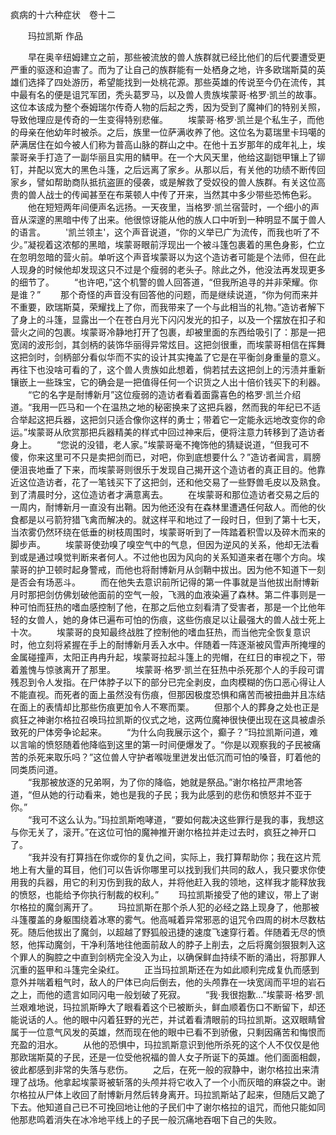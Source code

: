 疯病的十六种症状　卷十二

　　玛拉凯斯  作品

　　早在奥辛纽姆建立之前，那些被流放的兽人族群就已经比他们的后代要遭受更严重的驱逐和迫害了。而为了让自己的族群能有一处栖身之地，许多欧瑞斯莫的英雄们选择了四处游历，希望能找到一处桃花源。那些英雄的传说至今仍在流传，其中最有名的便是诅咒军团，秃头葛罗马，以及兽人贵族埃蒙哥·格罗·凯兰的故事。这位本该成为整个泰姆瑞尔传奇人物的后起之秀，因为受到了魔神们的特别关照，导致他理应是传奇的一生变得特别悲催。
　　埃蒙哥·格罗·凯兰是个私生子，而他的母亲在他幼年时被杀。之后，族里一位萨满收养了他。这位名为葛瑞里卡玛噶的萨满居住在如今被人们称为普高山脉的群山之中。在他十五岁那年的成年礼上，埃蒙哥亲手打造了一副华丽且实用的鳞甲。在一个大风天里，他给这副铠甲镶上了铆钉，并配以宽大的黑色斗篷，之后远离了家乡。从那以后，有关他的功绩不断传回家乡，譬如帮助商队抵抗盗匪的侵袭，或是解救了受奴役的兽人族群。有关这位高贵的兽人战士的传闻甚至在布莱顿人中传了开来，当然其中多少带些恐怖色彩。
　　他在短短两年间便声名远扬。一天夜里，当格罗·凯兰宿营时，一个细小的声音从深邃的黑暗中传了出来。他很惊讶能从他的族人口中听到一种明显不属于兽人的语言。
　　'凯兰领主'，这个声音说道，“你的义举已广为流传，而我也听了不少。”凝视着这浓郁的黑暗，埃蒙哥眼前浮现出一个被斗篷包裹着的黑色身影，伫立在忽明忽暗的营火前。单听这个声音埃蒙哥以为这个造访者可能是个法师，但在此人现身的时候他却发现这只不过是个瘦弱的老头子。除此之外，他没法再发现更多的细节了。
　　“也许吧，”这个机警的兽人回答道，“但我所追寻的并非荣耀。你是谁？”
　　那个奇怪的声音没有回答他的问题，而是继续说道，“你为何而来并不重要，欧瑞斯莫，荣耀找上了你，而我带来了一个与此相当的礼物。”造访者解下了身上的斗篷，显露出一个在苍白月光下闪闪发光的扣子，以及一个摆放在扣子和营火之间的包裹。埃蒙哥冷静地打开了包裹，却被里面的东西给吸引了：那是一把宽阔的波形剑，其剑柄的装饰华丽得异常炫目。这把剑很重，而埃蒙哥相信在挥舞这把剑时，剑柄部分看似华而不实的设计其实掩盖了它是在平衡剑身重量的意义。再往下也没啥可看的了，这个兽人贵族如此想着，倘若拭去这把剑上的污渍并重新镶嵌上一些珠宝，它的确会是一把值得任何一个识货之人出十倍价钱买下的利器。
　　“它的名字是耐博新月”这位瘦弱的造访者看着面露喜色的格罗·凯兰介绍道。“我用一匹马和一个在温热之地的秘密换来了这把兵器，然而我的年纪已不适合举起这把兵器，这把剑只适合像你这样的勇士；带着它一定能永远地改变你的命运。”埃蒙哥从欣赏那把兵器精美的样式中回过神来后，便将注意力转移到了造访者身上。
　　“您说的没错，老人家。”埃蒙哥毫不掩饰他的猜疑说道，“但我可不傻，你来这里可不只是卖把剑而已，对吧，你到底想要什么？”造访者闻言，肩膀便沮丧地垂了下来，而埃蒙哥则很乐于发现自己揭开这个造访者的真正目的。他靠近这位造访者，花了一笔钱买下了这把剑，还和他交易了一些野兽毛皮以及熟食。到了清晨时分，这位造访者才满意离去。
　　在埃蒙哥和那位造访者交易之后的一周内，耐博新月一直没有出鞘。因为他还没有在森林里遭遇任何敌人。而他的伙食都是以弓箭狩猎飞禽而解决的。就这样平和地过了一段时日，但到了第十七天，当浓雾仍然环绕在低垂的树枝周围时，埃蒙哥听到了一阵踏着积雪以及碎木而来的脚步声。
　　埃蒙哥使劲嗅了嗅空气中的气息，但因为逆风的关系，他却无法看到或是通过嗅觉判断来者何人。不过他也因为风向的关系知道来者在哪个方向。埃蒙哥的护卫顿时起身警戒，而他也将耐博新月从剑鞘中拔出。因为他不知道下一刻是否会有场恶斗。
　　而在他失去意识前所记得的第一件事就是当他拔出耐博新月时那把剑仿佛划破他面前的空气一般，飞溅的血液染遍了森林。第二件事则是一种可怕而狂热的嗜血感控制了他，在那之后他立刻看清了受害者，那是一个比他年轻的女兽人，她的身体已遍布可怕的伤痕，这些伤痕足以让最强大的兽人战士死上十次。
　　埃蒙哥的良知最终战胜了控制他的嗜血狂热，而当他完全恢复意识时，他立刻将紧握在手上的耐博新月丢入水中。伴随着一阵逐渐被风雪声所掩埋的金属碰撞声，太阳正冉冉升起，埃蒙哥拉起斗篷上的兜帽，在红日的审视之下，带着羞愧与惊骇离开了那里。
　　埃蒙哥·格罗·凯兰在狂热中杀死那个人的手段可谓残忍到令人发指。在尸体脖子以下的部分已完全剥皮，血肉模糊的伤口恶心得让人不能直视。而死者的面上虽然没有伤痕，但那因极度恐惧和痛苦而被扭曲并且冻结在面上的表情却比那些伤痕更加令人不寒而栗。
　　但那个人的葬身之处也正是疯狂之神谢尔格拉召唤玛拉凯斯的仪式之地，这两位魔神很快便出现在这具被虐杀致死的尸体旁争论起来。
　　“为什么向我展示这个，癫子？”玛拉凯斯问道，难以言喻的愤怒随着他降临到这里的第一时间便爆发了。“你是以观察我的子民被痛苦的杀死来取乐吗？”这位兽人守护者喉咙里迸发出低沉而可怕的嗓音，盯着他的同类质问道。
　　	
　　“我那被放逐的兄弟啊，为了你的降临，她就是祭品。”谢尔格拉严肃地答道，“但从她的行动看来，她也是我的子民；我为此感到的悲伤和愤怒并不亚于你。”
　　	
　　“我可不这么认为。”玛拉凯斯咆哮道，“要如何裁决这些罪行是我的事，我想这与你无关了，滚开。”在这位可怕的魔神推开谢尔格拉并走过去时，疯狂之神开口了。
　　	
　　“我并没有打算挡在你或你的复仇之间，实际上，我打算帮助你；我在这片荒地上有大量的耳目，他们可以告诉你哪里可以找到我们共同的敌人，我只要求你使用我的兵器，用它的利刃伤到我的敌人，并将他赶入我的领地，这样我才能释放我的愤怒，也能给予你执行制裁的权利。”
　　玛拉凯斯接受了他的建议，带上了谢尔格拉的魔剑离开了。
　　玛拉凯斯在那个杀人犯的必经之路上现身了，他那被斗篷覆盖的身躯围绕着冰寒的雾气。他高喊着异常邪恶的诅咒令四周的树木尽数枯死。随后他拔出了魔剑，以超越了野狐般迅捷的速度飞速穿行着。伴随着无尽的愤怒，他挥动魔剑，干净利落地往他面前敌人的脖子上削去，之后将魔剑狠狠刺入这个罪人的胸腔之中直到剑柄完全没入为止，以确保鲜血持续不断的涌出，将那罪人沉重的盔甲和斗篷完全染红。
　　正当玛拉凯斯还在为如此顺利完成复仇而感到意外并喘着粗气时，敌人的尸体已向后倒去，他的头颅靠在一块宽阔而平坦的岩石之上，而他的遗言如同闪电一般划破了死寂。
　　“我·我很抱歉…”埃蒙哥·格罗·凯兰艰难地说，玛拉凯斯睁大了眼看着这个已被断头，鲜血顺着伤口不断留下，却还能说话的人。他的眼中闪着狂野的光芒，并试着看清眼前的玛拉凯斯。这双眼睛曾属于一位意气风发的英雄，然而现在他的眼中已看不到骄傲，只剩因痛苦和悔恨而充盈的泪水。
　　从他的恐惧中，玛拉凯斯意识到他所杀死的这个人不仅仅是他那欧瑞斯莫的子民，还是一位受他祝福的兽人女子所诞下的英雄。他们面面相觑，彼此都感到非常的失落与悲伤。
　　之后，在死一般的寂静中，谢尔格拉出来清理了战场。他拿起埃蒙哥被斩落的头颅并将它收入了一个小而灰暗的麻袋之中。谢尔格拉从尸体上收回了耐博新月然后转身离开。玛拉凯斯站了起来，但随后又跪了下去。他知道自己已不可挽回地让他的子民们中了谢尔格拉的诅咒，而他只能如同他那悲鸣着消失在冰冷地平线上的子民一般沉痛地吞咽下自己的失败。
